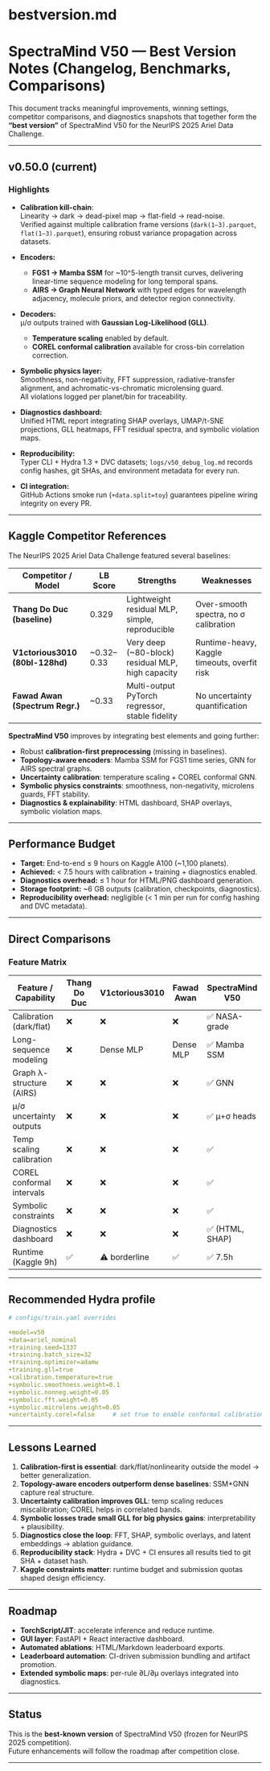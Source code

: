 # bestversion.md

# SpectraMind V50 — Best Version Notes (Changelog, Benchmarks, Comparisons)

This document tracks meaningful improvements, winning settings, competitor comparisons, and diagnostics snapshots that together form the **“best version”** of SpectraMind V50 for the NeurIPS 2025 Ariel Data Challenge.

---

## v0.50.0 (current)

### Highlights

- **Calibration kill-chain**:  
  Linearity → dark → dead-pixel map → flat-field → read-noise.  
  Verified against multiple calibration frame versions (`dark(1–3).parquet`, `flat(1–3).parquet`), ensuring robust variance propagation across datasets.

- **Encoders:**  
  - **FGS1 → Mamba SSM** for ~10^5-length transit curves, delivering linear-time sequence modeling for long temporal spans.  
  - **AIRS → Graph Neural Network** with typed edges for wavelength adjacency, molecule priors, and detector region connectivity.

- **Decoders:**  
  μ/σ outputs trained with **Gaussian Log-Likelihood (GLL)**.  
  - **Temperature scaling** enabled by default.  
  - **COREL conformal calibration** available for cross-bin correlation correction.

- **Symbolic physics layer:**  
  Smoothness, non-negativity, FFT suppression, radiative-transfer alignment, and achromatic-vs-chromatic microlensing guard.  
  All violations logged per planet/bin for traceability.

- **Diagnostics dashboard:**  
  Unified HTML report integrating SHAP overlays, UMAP/t-SNE projections, GLL heatmaps, FFT residual spectra, and symbolic violation maps.

- **Reproducibility:**  
  Typer CLI + Hydra 1.3 + DVC datasets; `logs/v50_debug_log.md` records config hashes, git SHAs, and environment metadata for every run.

- **CI integration:**  
  GitHub Actions smoke run (`+data.split=toy`) guarantees pipeline wiring integrity on every PR.

---

## Kaggle Competitor References

The NeurIPS 2025 Ariel Data Challenge featured several baselines:

| Competitor / Model              | LB Score | Strengths                                    | Weaknesses                          |
|---------------------------------|----------|----------------------------------------------|--------------------------------------|
| **Thang Do Duc (baseline)**     | 0.329    | Lightweight residual MLP, simple, reproducible | Over-smooth spectra, no σ calibration |
| **V1ctorious3010 (80bl-128hd)** | ~0.32–0.33 | Very deep (~80-block) residual MLP, high capacity | Runtime-heavy, Kaggle timeouts, overfit risk |
| **Fawad Awan (Spectrum Regr.)** | ~0.33    | Multi-output PyTorch regressor, stable fidelity | No uncertainty quantification         |

**SpectraMind V50** improves by integrating best elements and going further:

- Robust **calibration-first preprocessing** (missing in baselines).  
- **Topology-aware encoders**: Mamba SSM for FGS1 time series, GNN for AIRS spectral graphs.  
- **Uncertainty calibration**: temperature scaling + COREL conformal GNN.  
- **Symbolic physics constraints**: smoothness, non-negativity, microlens guards, FFT stability.  
- **Diagnostics & explainability**: HTML dashboard, SHAP overlays, symbolic violation maps.

---

## Performance Budget

- **Target:** End-to-end ≤ 9 hours on Kaggle A100 (~1,100 planets).  
- **Achieved:** < 7.5 hours with calibration + training + diagnostics enabled.  
- **Diagnostics overhead:** ≤ 1 hour for HTML/PNG dashboard generation.  
- **Storage footprint:** ~6 GB outputs (calibration, checkpoints, diagnostics).  
- **Reproducibility overhead:** negligible (< 1 min per run for config hashing and DVC metadata).

---

## Direct Comparisons

### Feature Matrix

| Feature / Capability      | Thang Do Duc | V1ctorious3010 | Fawad Awan | SpectraMind V50 |
|---------------------------|--------------|----------------|------------|-----------------|
| Calibration (dark/flat)   | ❌           | ❌             | ❌         | ✅ NASA-grade   |
| Long-sequence modeling    | ❌           | Dense MLP      | Dense MLP  | ✅ Mamba SSM    |
| Graph λ-structure (AIRS)  | ❌           | ❌             | ❌         | ✅ GNN          |
| μ/σ uncertainty outputs   | ❌           | ❌             | ❌         | ✅ μ+σ heads    |
| Temp scaling calibration  | ❌           | ❌             | ❌         | ✅              |
| COREL conformal intervals | ❌           | ❌             | ❌         | ✅              |
| Symbolic constraints      | ❌           | ❌             | ❌         | ✅              |
| Diagnostics dashboard     | ❌           | ❌             | ❌         | ✅ (HTML, SHAP) |
| Runtime (Kaggle 9h)       | ✅           | ⚠️ borderline | ✅         | ✅ 7.5h         |

---

## Recommended Hydra profile

```yaml
# configs/train.yaml overrides

+model=v50
+data=ariel_nominal
+training.seed=1337
+training.batch_size=32
+training.optimizer=adamw
+training.gll=true
+calibration.temperature=true
+symbolic.smoothness.weight=0.1
+symbolic.nonneg.weight=0.05
+symbolic.fft.weight=0.05
+symbolic.microlens.weight=0.05
+uncertainty.corel=false     # set true to enable conformal calibration
```

---

## Lessons Learned

1. **Calibration-first is essential**: dark/flat/nonlinearity outside the model → better generalization.  
2. **Topology-aware encoders outperform dense baselines**: SSM+GNN capture real structure.  
3. **Uncertainty calibration improves GLL**: temp scaling reduces miscalibration; COREL helps in correlated bands.  
4. **Symbolic losses trade small GLL for big physics gains**: interpretability + plausibility.  
5. **Diagnostics close the loop**: FFT, SHAP, symbolic overlays, and latent embeddings → ablation guidance.  
6. **Reproducibility stack**: Hydra + DVC + CI ensures all results tied to git SHA + dataset hash.  
7. **Kaggle constraints matter**: runtime budget and submission quotas shaped design efficiency.

---

## Roadmap

- **TorchScript/JIT**: accelerate inference and reduce runtime.  
- **GUI layer**: FastAPI + React interactive dashboard.  
- **Automated ablations**: HTML/Markdown leaderboard exports.  
- **Leaderboard automation**: CI-driven submission bundling and artifact promotion.  
- **Extended symbolic maps**: per-rule ∂L/∂μ overlays integrated into diagnostics.

---

## Status

This is the **best-known version** of SpectraMind V50 (frozen for NeurIPS 2025 competition).  
Future enhancements will follow the roadmap after competition close.

---